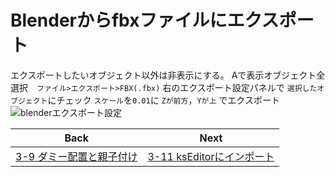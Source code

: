 # Blenderからfbxファイルにエクスポート
エクスポートしたいオブジェクト以外は非表示にする。
Aで表示オブジェクト全選択　`ファイル>エクスポート>FBX(.fbx)`
右のエクスポート設定パネルで
`選択したオブジェクト`にチェック
`スケール`を`0.01`に
`Zが前方`，`Yが上`
でエクスポート
![blenderエクスポート設定](https://user-images.githubusercontent.com/81402033/138589753-8d1521b7-b3f5-4d12-ba64-c48bfdd86aa1.png)


| Back | Next |
|:---:|:---:|
| [3-9 ダミー配置と親子付け](https://github.com/JSAE-ARCHIVES/MOD-Tutorial/blob/main/3%E7%AB%A0%203D%E3%83%A2%E3%83%87%E3%83%AB%E3%81%AE%E4%BD%9C%E6%88%90/3-9%20%E3%83%80%E3%83%9F%E3%83%BC%E9%85%8D%E7%BD%AE%E3%81%A8%E8%A6%AA%E5%AD%90%E4%BB%98%E3%81%91.md) | [3-11 ksEditorにインポート](https://github.com/JSAE-ARCHIVES/MOD-Tutorial/blob/main/3%E7%AB%A0%203D%E3%83%A2%E3%83%87%E3%83%AB%E3%81%AE%E4%BD%9C%E6%88%90/3-11%20ksEditor%E3%81%AB%E3%82%A4%E3%83%B3%E3%83%9D%E3%83%BC%E3%83%88.md) |
